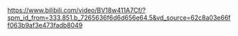 https://www.bilibili.com/video/BV18w411A7Cf/?spm_id_from=333.851.b_7265636f6d6d656e64.5&vd_source=62c8a03e66ff063b9af3e473fadb8049
